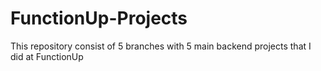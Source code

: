 # FunctionUp-Projects
This repository consist of 5 branches with 5 main backend projects that I did at FunctionUp

